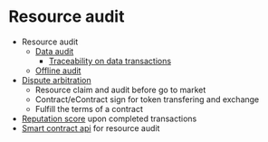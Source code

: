 # Resource audit

- Resource audit
  - [Data audit](./data-audit.md)
    - [Traceability on data transactions](./tx-trace.md)
  - [Offline audit](./offline-audit.md)
- [Dispute arbitration](./ont-sign.md)
  - Resource claim and audit before go to market
  - Contract/eContract sign for token transfering and exchange
  - Fulfill the terms of a contract
- [Reputation score](./reputation-score.md) upon completed transactions
- [Smart contract api](./smart-contract-api.md) for resource audit
